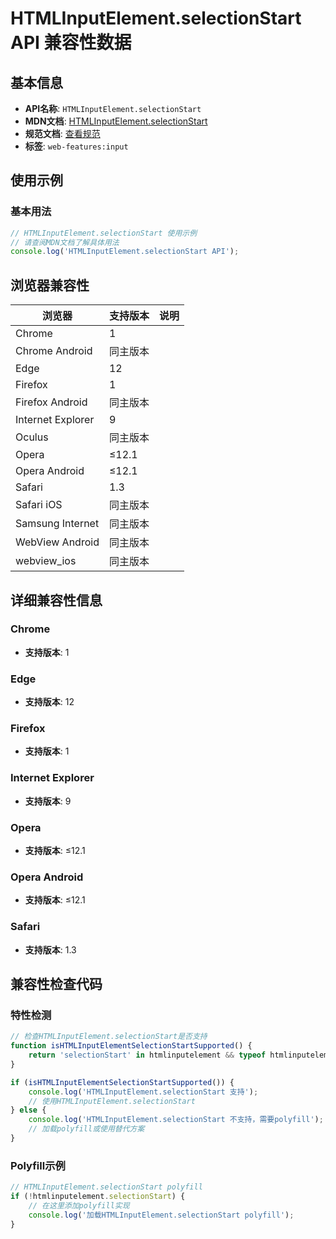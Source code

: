 # HTMLInputElement.selectionStart API 兼容性数据

## 基本信息

- **API名称**: `HTMLInputElement.selectionStart`
- **MDN文档**: [HTMLInputElement.selectionStart](https://developer.mozilla.org/docs/Web/API/HTMLInputElement/selectionStart)
- **规范文档**: [查看规范](https://html.spec.whatwg.org/multipage/form-control-infrastructure.html#dom-textarea/input-selectionstart)
- **标签**: `web-features:input`

## 使用示例

### 基本用法

```javascript
// HTMLInputElement.selectionStart 使用示例
// 请查阅MDN文档了解具体用法
console.log('HTMLInputElement.selectionStart API');
```

## 浏览器兼容性

| 浏览器 | 支持版本 | 说明 |
|--------|----------|------|
| Chrome | 1 |  |
| Chrome Android | 同主版本 |  |
| Edge | 12 |  |
| Firefox | 1 |  |
| Firefox Android | 同主版本 |  |
| Internet Explorer | 9 |  |
| Oculus | 同主版本 |  |
| Opera | ≤12.1 |  |
| Opera Android | ≤12.1 |  |
| Safari | 1.3 |  |
| Safari iOS | 同主版本 |  |
| Samsung Internet | 同主版本 |  |
| WebView Android | 同主版本 |  |
| webview_ios | 同主版本 |  |

## 详细兼容性信息

### Chrome

- **支持版本**: 1

### Edge

- **支持版本**: 12

### Firefox

- **支持版本**: 1

### Internet Explorer

- **支持版本**: 9

### Opera

- **支持版本**: ≤12.1

### Opera Android

- **支持版本**: ≤12.1

### Safari

- **支持版本**: 1.3

## 兼容性检查代码

### 特性检测

```javascript
// 检查HTMLInputElement.selectionStart是否支持
function isHTMLInputElementSelectionStartSupported() {
    return 'selectionStart' in htmlinputelement && typeof htmlinputelement.selectionStart === 'function';
}

if (isHTMLInputElementSelectionStartSupported()) {
    console.log('HTMLInputElement.selectionStart 支持');
    // 使用HTMLInputElement.selectionStart
} else {
    console.log('HTMLInputElement.selectionStart 不支持，需要polyfill');
    // 加载polyfill或使用替代方案
}
```

### Polyfill示例

```javascript
// HTMLInputElement.selectionStart polyfill
if (!htmlinputelement.selectionStart) {
    // 在这里添加polyfill实现
    console.log('加载HTMLInputElement.selectionStart polyfill');
}
```

